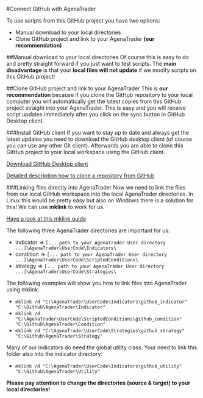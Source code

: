#Connect GitHub with AgenaTrader

To use scripts from this GitHub project you have two options:
- Manual download to your local directories
- Clone GitHub project and link to your AgenaTrader **(our recommendation)**

##Manual download to your local directories
Of course this is easy to do and pretty straight forward if you just want to test scripts.
The **main disadvantage** is that your **local files will not update** if we modify scripts on this GitHub project!

##Clone GitHub project and link to your AgenaTrader
This is **our recommendation** because if you clone the GitHub repository to your local computer you will automatically get the latest copies from this GitHub project straight into your AgenaTrader. This is easy and you will receive script updates immediately after you click on the sync button in GitHub Desktop client.

###Install GitHub client
If you want to stay up to date and always get the latest updates you need to download the GitHub desktop client (of course you can use any other Git client). Afterwards you are able to clone this GitHub project to your local workspace using the GitHub client.

[Download GitHub Desktop client](https://desktop.github.com)

[Detailed description how to clone a repository from GitHub](https://help.github.com/articles/cloning-a-repository/)

###Linking files directly into AgenaTrader
Now we need to link the files from our local GitHub workspace into the local AgenaTrader directories. In Linux this would be pretty easy but also on Windows there is a solution for this! We can use **mklink** to work for us.

[Have a look at this mklink guide](http://www.howtogeek.com/howto/16226/complete-guide-to-symbolic-links-symlinks-on-windows-or-linux/)

The following three AgenaTrader directories are important for us:
- indicator => `[... path to your AgenaTrader User directory ...]\AgenaTrader\UserCode\Indicators\`
- condition => `[... path to your AgenaTrader User directory ...]\AgenaTrader\UserCode\ScriptedConditions\`
- strategy => `[... path to your AgenaTrader User directory ...]\AgenaTrader\UserCode\Strategies\`

The following examples will show you how to link files into AgenaTrader using mklink:

- `mklink /d "C:\AgenaTrader\UserCode\Indicators\github_indicator" "C:\Github\AgenaTrader\Indicator"`
- `mklink /d "C:\AgenaTrader\UserCode\ScriptedConditions\github_condition" "C:\Github\AgenaTrader\Condition"`
- `mklink /d "C:\AgenaTrader\UserCode\Strategies\github_strategy" "C:\Github\AgenaTrader\Strategy"`

Many of our indicators do need the global utility class. Your need to link this folder also into the indicator directory:

- `mklink /d "C:\AgenaTrader\UserCode\Indicators\github_utility" "C:\Github\AgenaTrader\Utility"`


**Please pay attention to change the directories (source & target) to your local directories!**



